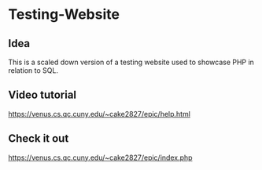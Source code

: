 # Testing-Website

## Idea
This is a scaled down version of a testing website used to showcase PHP in relation to SQL.

## Video tutorial
https://venus.cs.qc.cuny.edu/~cake2827/epic/help.html

## Check it out
https://venus.cs.qc.cuny.edu/~cake2827/epic/index.php

